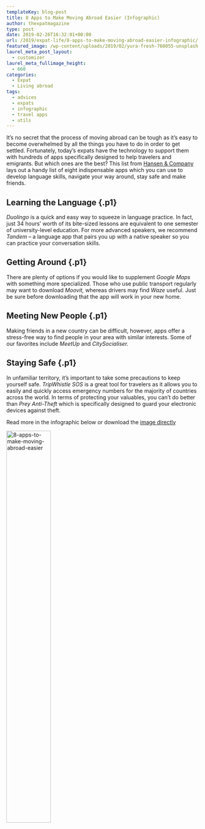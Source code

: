 ```yaml
---
templateKey: blog-post
title: 8 Apps to Make Moving Abroad Easier (Infographic)
author: thexpatmagazine
type: post
date: 2019-02-26T16:32:01+00:00
url: /2019/expat-life/8-apps-to-make-moving-abroad-easier-infographic/
featured_image: /wp-content/uploads/2019/02/yura-fresh-760055-unsplash.jpg
laurel_meta_post_layout:
  - customizer
laurel_meta_fullimage_height:
  - 660
categories:
  - Expat
  - Living abroad
tags:
  - advices
  - expats
  - infographic
  - travel apps
  - utils
---
```


<p class="p1">
  It’s no secret that the process of moving abroad can be tough as it’s easy to become overwhelmed by all the things you have to do in order to get settled. Fortunately, today’s expats have the technology to support them with hundreds of apps specifically designed to help travelers and emigrants. But which ones are the best? This list from <a href="http://www.hansen-company.com/">Hansen & Company</a> lays out a handy list of eight indispensable apps which you can use to develop language skills, navigate your way around, stay safe and make friends.<!--more-->
</p>

## **Learning the Language** {.p1}

<p class="p1">
  <i>Duolingo</i> is a quick and easy way to squeeze in language practice. In fact, just 34 hours’ worth of its bite-sized lessons are equivalent to one semester of university-level education. For more advanced speakers, we recommend <i>Tandem</i> – a language app that pairs you up with a native speaker so you can practice your conversation skills.
</p>

## **Getting Around** {.p1}

<p class="p1">
  There are plenty of options if you would like to supplement <i>Google Maps</i> with something more specialized. Those who use public transport regularly may want to download <i>Moovit,</i> whereas drivers may find <i>Waze</i> useful. Just be sure before downloading that the app will work in your new home.
</p>

## **Meeting New People** {.p1}

<p class="p1">
  Making friends in a new country can be difficult, however, apps offer a stress-free way to find people in your area with similar interests. Some of our favorites include <i>MeetUp</i> and <i>CitySocialiser.</i>
</p>

## **Staying Safe** {.p1}

<p class="p1">
  In unfamiliar territory, it’s important to take some precautions to keep yourself safe. <i>TripWhistle SOS</i> is a great tool for travelers as it allows you to easily and quickly access emergency numbers for the majority of countries across the world. In terms of protecting your valuables, you can’t do better than <i>Prey Anti-Theft</i> which is specifically designed to guard your electronic devices against theft.
</p>

<p class="p1">
  Read more in the infographic below or download the <a href="http://www.hansen-company.com/wp-content/uploads/2018/11/8-apps-to-make-moving-abroad-easier.jpg" target="_blank" rel="noopener">image directly</a>
</p>

[<img class="aligncenter wp-image-1242 size-large" src="http://localhost/thexpatmagazine-wp/wp-content/uploads/2019/02/8-apps-to-make-moving-abroad-easier-116x1024.jpg" alt="8-apps-to-make-moving-abroad-easier" width="116" height="1024" srcset="http://localhost/thexpatmagazine-wp/wp-content/uploads/2019/02/8-apps-to-make-moving-abroad-easier-116x1024.jpg 116w, http://localhost/thexpatmagazine-wp/wp-content/uploads/2019/02/8-apps-to-make-moving-abroad-easier-34x300.jpg 34w" sizes="(max-width: 116px) 100vw, 116px" />][1]

[1]: http://localhost/thexpatmagazine-wp/wp-content/uploads/2019/02/8-apps-to-make-moving-abroad-easier.jpg

